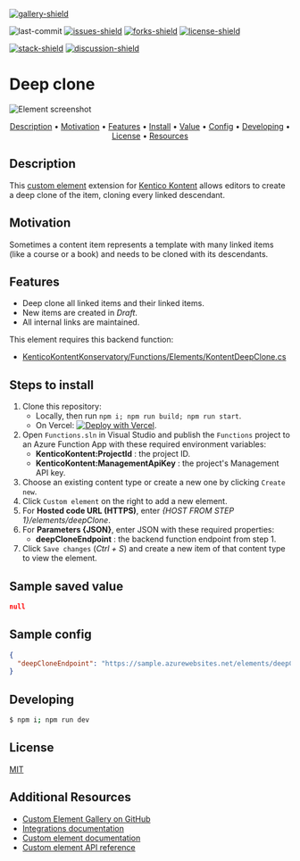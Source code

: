 [![gallery-shield]](https://kentico.github.io/kontent-custom-element-samples/gallery/)

![last-commit]
[![issues-shield]](https://github.com/yuriys-kentico/kenticokontentkonservatory/issues)
[![forks-shield]](https://github.com/yuriys-kentico/kenticokontentkonservatory/network/members)
[![license-shield]](https://github.com/yuriys-kentico/kenticokontentkonservatory/blob/main/license)

[![stack-shield]](https://stackoverflow.com/tags/kentico-kontent)
[![discussion-shield]](https://github.com/Kentico/Home/discussions)

# Deep clone

![Element screenshot](https://assets-us-01.kc-usercontent.com/10cfe925-5d5a-0029-ac35-5fa8123935a0/a7571857-6d4a-47d0-ad23-1afbc6d2a510/DeepCloneCustomElement.png)

<p align="center">
  <a href="#description">Description</a> •
  <a href="#motivation">Motivation</a> •
  <a href="#features">Features</a> •
  <a href="#steps-to-install">Install</a> •
  <a href="#sample-saved-value">Value</a> •
  <a href="#sample-config">Config</a> •
  <a href="#developing">Developing</a> •
  <a href="#license">License</a> •
  <a href="#additional-resources">Resources</a>
</p>

## Description

This [custom element](https://docs.kontent.ai/tutorials/develop-apps/integrate/integrating-your-own-content-editing-features) extension for [Kentico Kontent](https://kontent.ai) allows editors to create a deep clone of the item, cloning every linked descendant.

## Motivation

Sometimes a content item represents a template with many linked items (like a course or a book) and needs to be cloned with its descendants.

## Features

- Deep clone all linked items and their linked items.
- New items are created in _Draft_.
- All internal links are maintained.

This element requires this backend function:

- [KenticoKontentKonservatory/Functions/Elements/KontentDeepClone.cs](https://github.com/yuriys-kentico/KenticoKontentKonservatory/blob/main/Functions/Elements/KontentDeepClone.cs)

## Steps to install

1. Clone this repository:
   - Locally, then run `npm i; npm run build; npm run start`.
   - On Vercel: [![Deploy with Vercel](https://vercel.com/button)](https://vercel.com/new/git/external?repository-url=https%3A%2F%2Fgithub.com%2Fyuriys-kentico%2FKenticoKontentKonservatory%2F).
1. Open `Functions.sln` in Visual Studio and publish the `Functions` project to an Azure Function App with these required environment variables:
   - **KenticoKontent:ProjectId** : the project ID.
   - **KenticoKontent:ManagementApiKey** : the project's Management API key.
1. Choose an existing content type or create a new one by clicking `Create new`.
1. Click `Custom element` on the right to add a new element.
1. For **Hosted code URL (HTTPS)**, enter _{HOST FROM STEP 1}/elements/deepClone_.
1. For **Parameters {JSON}**, enter JSON with these required properties:
   - **deepCloneEndpoint** : the backend function endpoint from step 1.
1. Click `Save changes` (_Ctrl + S_) and create a new item of that content type to view the element.

## Sample saved value

```json
null
```

## Sample config

```json
{
  "deepCloneEndpoint": "https://sample.azurewebsites.net/elements/deepClone"
}
```

## Developing

```bash
$ npm i; npm run dev
```

## License

[MIT](https://tldrlegal.com/license/mit-license)

## Additional Resources

- [Custom Element Gallery on GitHub](https://kentico.github.io/kontent-custom-element-samples/gallery/)
- [Integrations documentation](https://docs.kontent.ai/tutorials/develop-apps/integrate/integrations-overview)
- [Custom element documentation](https://docs.kontent.ai/tutorials/develop-apps/integrate/content-editing-extensions)
- [Custom element API reference](https://docs.kontent.ai/reference/custom-elements-js-api)

[gallery-shield]: https://img.shields.io/static/v1?label=&message=extension%20gallery&color=51bce0&style=for-the-badge
[last-commit]: https://img.shields.io/github/last-commit/yuriys-kentico/KenticoKontentKonservatory?style=for-the-badge
[issues-shield]: https://img.shields.io/github/issues/yuriys-kentico/KenticoKontentKonservatory.svg?style=for-the-badge
[forks-shield]: https://img.shields.io/github/forks/yuriys-kentico/KenticoKontentKonservatory.svg?style=for-the-badge
[license-shield]: https://img.shields.io/github/license/yuriys-kentico/KenticoKontentKonservatory.svg?style=for-the-badge
[stack-shield]: https://img.shields.io/badge/Stack%20Overflow-ASK%20NOW-FE7A16.svg?logo=stackoverflow&logoColor=white&style=for-the-badge
[discussion-shield]: https://img.shields.io/badge/GitHub-Discussions-FE7A16.svg?logo=github&style=for-the-badge
